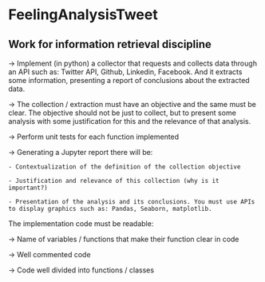 # FeelingAnalysisTweet

## Work for information retrieval discipline

-> Implement (in python) a collector that requests and collects data through an API such as: Twitter API, Github, Linkedin, Facebook. And it extracts some information, presenting a report of conclusions about the extracted data.

-> The collection / extraction must have an objective and the same must be clear. The objective should not be just to collect, but to present some analysis with some justification for this and the relevance of that analysis.

-> Perform unit tests for each function implemented

-> Generating a Jupyter report there will be:

    - Contextualization of the definition of the collection objective

    - Justification and relevance of this collection (why is it important?)

    - Presentation of the analysis and its conclusions. You must use APIs to display graphics such as: Pandas, Seaborn, matplotlib.

The implementation code must be readable:

-> Name of variables / functions that make their function clear in code

-> Well commented code

-> Code well divided into functions / classes